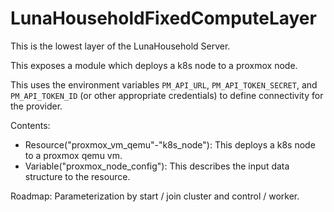 # LunaHouseholdFixedComputeLayer

This is the lowest layer of the LunaHousehold Server.

This exposes a module which deploys a k8s node to a proxmox node.

This uses the environment variables `PM_API_URL`, `PM_API_TOKEN_SECRET`, and `PM_API_TOKEN_ID` (or other appropriate credentials) to define connectivity for the provider.

Contents:

* Resource("proxmox_vm_qemu"-"k8s_node"): This deploys a k8s node to a proxmox qemu vm.
* Variable("proxmox_node_config"): This describes the input data structure to the resource.

Roadmap: Parameterization by start / join cluster and control / worker.